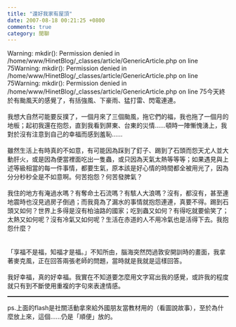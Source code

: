 ```yaml
---
title: "還好我家有屋頂"
date: 2007-08-18 00:21:25 +0800
comments: true
category: 閒聊
---
```

Warning: mkdir(): Permission denied in /home/www/HinetBlog/_classes/article/GenericArticle.php on line 75Warning: mkdir(): Permission denied in /home/www/HinetBlog/_classes/article/GenericArticle.php on line 75Warning: mkdir(): Permission denied in /home/www/HinetBlog/_classes/article/GenericArticle.php on line 75<script src='http://blog.xuite.net/_common/AC_RunActiveContent.js' type='text/javascript'></script><script type='text/javascript'>AC_FL_RunContent('codebase','http://download.macromedia.com/pub/shockwave/cabs/flash/swflash.cab#version=6,0,29,0','height','371','width','495','src','/13066320','quality','high','pluginspage','http://www.macromedia.com/go/getflashplayer','movie','/13066320' );</script>今天終於有颱風天的感覺了，有括強風、下豪雨、猛打雷、閃電連連。<br /><br />我想大自然可能要反撲了，一個月來了三個颱風，拖它們的福，我也拖了一個月的地板；起初我還在抱怨，直到我看到屏東、台東的災情......頓時一陣慚愧湧上，我對於沒有注意到自己的幸福而感到羞恥......<br /><br />雖然生活上有時真的不如意，有可能因為踩到了釘子、踢到了石頭而怨天尤人並大動肝火，或是因為便當裡面吃出一隻蟲，或只因為天氣太熱等等等；如果遇見與上述等級相當的每一件事情，都要生氣，原本該是好心情的時間都全被用光了，因為分分秒秒全是不如意啊。何苦抱怨？何苦發脾氣？<br /><br />我住的地方有淹過水嗎？有奪命土石流嗎？有駭人大浪嗎？沒有，都沒有，甚至連地震時也沒見過房子倒過；而我竟為了漏水的事情就抱怨連連，真要不得。踢到石頭又如何？世界上多得是沒有柏油路的國家；吃到蟲又如何？有得吃就要偷笑了；太熱又如何呢？沒有冷氣又如何呢？生活在赤道的人不用冷氣也是活得下去。我抱怨什麼？<br /><br /><br />「享福不是福，知福才是福。」不知所由，腦海突然閃過敦安開訓時的畫面，我拿著麥克風，正在回答兩張老師的問題，當時就是我就是這樣回答。<br /><br />我好幸福，真的好幸福。我實在不知道要怎麼用文字寫出我的感覺，或許我的程度就只有到不斷使用重複的字句來表達情感。<br /><hr style="width: 100%; height: 2px;" />ps.上面的flash是社關活動拿來給外國朋友當教材用的（看圖說故事），至於為什麼放上來，這個......仍是「順便」放的。<br />
